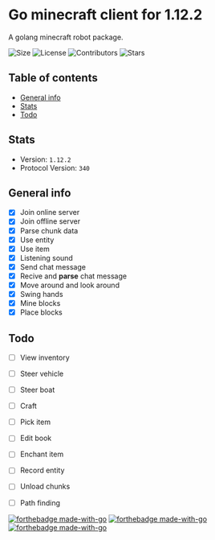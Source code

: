# Go minecraft client for 1.12.2
A golang minecraft robot package.

![Size](https://img.shields.io/github/languages/code-size/Edouard127/mc-go-1.12.2)
![License](https://img.shields.io/github/license/Edouard127/mc-go-1.12.2)
![Contributors](https://img.shields.io/github/contributors/Edouard127/mc-go-1.12.2)
![Stars](https://img.shields.io/github/stars/Edouard127/mc-go-1.12.2)

## Table of contents
* [General info](#general-info)
* [Stats](#stats)
* [Todo](#todo)

## Stats
- Version: `1.12.2`
- Protocol Version: `340`


## General info
- [x] Join online server
- [x] Join offline server
- [x] Parse chunk data
- [x] Use entity
- [x] Use item
- [x] Listening sound
- [x] Send chat message
- [x] Recive and **parse** chat message
- [x] Move around and look around
- [x] Swing hands
- [x] Mine blocks
- [x] Place blocks

## Todo
- [ ] View inventory
- [ ] Steer vehicle
- [ ] Steer boat
- [ ] Craft
- [ ] Pick item
- [ ] Edit book
- [ ] Enchant item
- [ ] Record entity
- [ ] Unload chunks
- [ ] Path finding


[![forthebadge made-with-go](http://ForTheBadge.com/images/badges/made-with-go.svg)](https://go.dev/)
[![forthebadge made-with-go](https://forthebadge.com/images/badges/not-a-bug-a-feature.svg)](https://go.dev/)
[![forthebadge made-with-go](https://forthebadge.com/images/badges/open-source.svg)](https://go.dev/)

